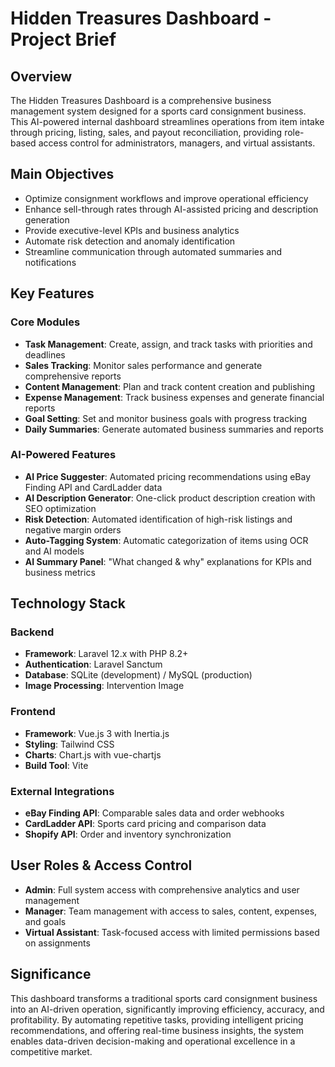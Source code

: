 # Hidden Treasures Dashboard - Project Brief

## Overview

The Hidden Treasures Dashboard is a comprehensive business management system designed for a sports card consignment business. This AI-powered internal dashboard streamlines operations from item intake through pricing, listing, sales, and payout reconciliation, providing role-based access control for administrators, managers, and virtual assistants.

## Main Objectives

- Optimize consignment workflows and improve operational efficiency
- Enhance sell-through rates through AI-assisted pricing and description generation
- Provide executive-level KPIs and business analytics
- Automate risk detection and anomaly identification
- Streamline communication through automated summaries and notifications

## Key Features

### Core Modules
- **Task Management**: Create, assign, and track tasks with priorities and deadlines
- **Sales Tracking**: Monitor sales performance and generate comprehensive reports
- **Content Management**: Plan and track content creation and publishing
- **Expense Management**: Track business expenses and generate financial reports
- **Goal Setting**: Set and monitor business goals with progress tracking
- **Daily Summaries**: Generate automated business summaries and reports

### AI-Powered Features
- **AI Price Suggester**: Automated pricing recommendations using eBay Finding API and CardLadder data
- **AI Description Generator**: One-click product description creation with SEO optimization
- **Risk Detection**: Automated identification of high-risk listings and negative margin orders
- **Auto-Tagging System**: Automatic categorization of items using OCR and AI models
- **AI Summary Panel**: "What changed & why" explanations for KPIs and business metrics

## Technology Stack

### Backend
- **Framework**: Laravel 12.x with PHP 8.2+
- **Authentication**: Laravel Sanctum
- **Database**: SQLite (development) / MySQL (production)
- **Image Processing**: Intervention Image

### Frontend
- **Framework**: Vue.js 3 with Inertia.js
- **Styling**: Tailwind CSS
- **Charts**: Chart.js with vue-chartjs
- **Build Tool**: Vite

### External Integrations
- **eBay Finding API**: Comparable sales data and order webhooks
- **CardLadder API**: Sports card pricing and comparison data
- **Shopify API**: Order and inventory synchronization

## User Roles & Access Control

- **Admin**: Full system access with comprehensive analytics and user management
- **Manager**: Team management with access to sales, content, expenses, and goals
- **Virtual Assistant**: Task-focused access with limited permissions based on assignments

## Significance

This dashboard transforms a traditional sports card consignment business into an AI-driven operation, significantly improving efficiency, accuracy, and profitability. By automating repetitive tasks, providing intelligent pricing recommendations, and offering real-time business insights, the system enables data-driven decision-making and operational excellence in a competitive market.